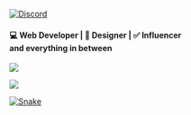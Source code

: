 
[![Discord](https://ryzenen.github.io/ryzenen/discord.svg)](https://discord.com/users/852613869406912563)


<p>
<p align="left">
	<h4 align="left">
    💻 Web Developer |
    🎨 Designer |
    ✅ Influencer <br>
	and everything in between
	</h4>
</p>
<p align="left">
    <img  src="https://github-readme-stats.vercel.app/api?username=ryzenen&theme=github_dark&hide_border=true" />
</p>
<p align="left">
	<img  src="http://github-readme-streak-stats.herokuapp.com?user=ryzenen&theme=github-dark&date_format=j%2Fn%5B%2FY%5D&border=DDDDDD00"/>
</p>

[![Snake](https://ryzenen.github.io/ryzenen/snake.svg)](https://ryzenen.com/)
